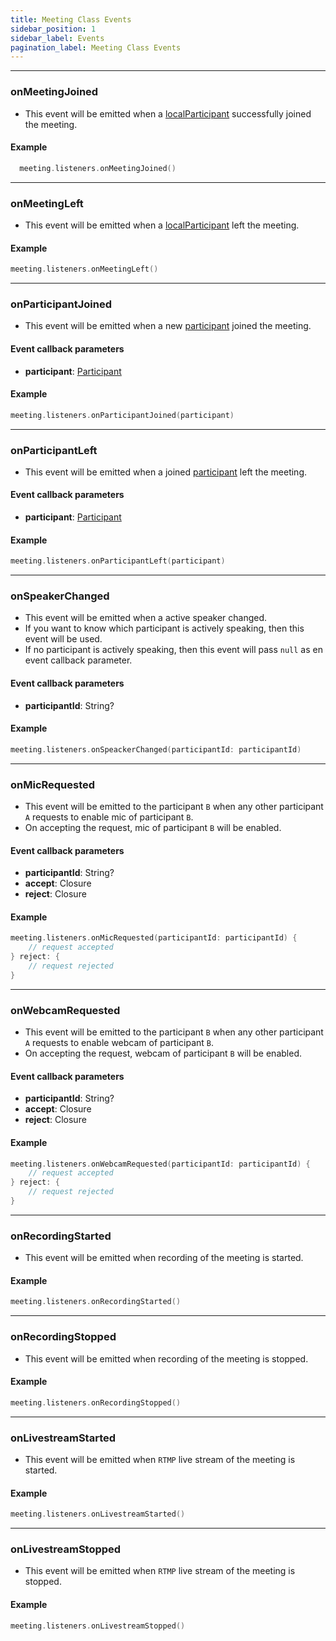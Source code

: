 ```yaml
---
title: Meeting Class Events
sidebar_position: 1
sidebar_label: Events
pagination_label: Meeting Class Events
---
```


<div class="sdk-api-ref-only-h4">

---

### onMeetingJoined

- This event will be emitted when a [localParticipant](./) successfully joined the meeting.

#### Example

```swift
  meeting.listeners.onMeetingJoined()
```

---

### onMeetingLeft

- This event will be emitted when a [localParticipant](./) left the meeting.

#### Example

```swift
meeting.listeners.onMeetingLeft()
```

---

### onParticipantJoined

- This event will be emitted when a new [participant](./) joined the meeting.

#### Event callback parameters

- **participant**: [Participant](./)

#### Example

```swift
meeting.listeners.onParticipantJoined(participant)
```

---

### onParticipantLeft

- This event will be emitted when a joined [participant](./) left the meeting.

#### Event callback parameters

- **participant**: [Participant](./)

#### Example

```swift
meeting.listeners.onParticipantLeft(participant)
```
---

### onSpeakerChanged

- This event will be emitted when a active speaker changed.
- If you want to know which participant is actively speaking, then this event will be used.
- If no participant is actively speaking, then this event will pass `null` as en event callback parameter.

#### Event callback parameters

- **participantId**: String?

#### Example

```swift
meeting.listeners.onSpeackerChanged(participantId: participantId)
```

---

### onMicRequested

- This event will be emitted to the participant `B` when any other participant `A` requests to enable mic of participant `B`.
- On accepting the request, mic of participant `B` will be enabled.

#### Event callback parameters

- **participantId**: String?
- **accept**: Closure
- **reject**: Closure

#### Example

```swift
meeting.listeners.onMicRequested(participantId: participantId) {
    // request accepted 
} reject: {
    // request rejected
}
```

---

### onWebcamRequested

- This event will be emitted to the participant `B` when any other participant `A` requests to enable webcam of participant `B`.
- On accepting the request, webcam of participant `B` will be enabled.

#### Event callback parameters

- **participantId**: String?
- **accept**: Closure
- **reject**: Closure

#### Example

```swift
meeting.listeners.onWebcamRequested(participantId: participantId) {
    // request accepted 
} reject: {
    // request rejected
}
```

---

### onRecordingStarted

- This event will be emitted when recording of the meeting is started.

#### Example

```swift
meeting.listeners.onRecordingStarted()
```

---

### onRecordingStopped

- This event will be emitted when recording of the meeting is stopped.

#### Example

```swift
meeting.listeners.onRecordingStopped()
```

---

### onLivestreamStarted

- This event will be emitted when `RTMP` live stream of the meeting is started.

#### Example

```swift
meeting.listeners.onLivestreamStarted()
```

---

### onLivestreamStopped

- This event will be emitted when `RTMP` live stream of the meeting is stopped.

#### Example

```swift
meeting.listeners.onLivestreamStopped()
```

</div>
